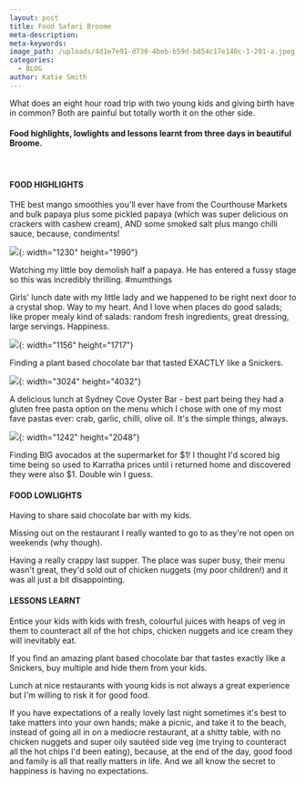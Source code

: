 ```yaml
---
layout: post
title: Food Safari Broome
meta-description:
meta-keywords:
image_path: /uploads/4d1e7e91-d730-4beb-b59d-b854c17e140c-1-201-a.jpeg
categories:
  - BLOG
author: Katie Smith
---
```

What does an eight hour road trip with two young kids and giving birth have in common? Both are painful but totally worth it on the other side.

#### Food highlights, lowlights and lessons learnt from three days in beautiful Broome.

&nbsp;

#### FOOD HIGHLIGHTS

THE best mango smoothies you'll ever have from the Courthouse Markets and bulk papaya plus some pickled papaya (which was super delicious on crackers with cashew cream), AND some smoked salt plus mango chilli sauce, because, condiments\!

![](/uploads/51c1f95b-58de-4306-b29a-0e9172fe2f0a-1-201-a.jpeg){: width="1230" height="1990"}

Watching my little boy demolish half a papaya. He has entered a fussy stage so this was incredibly thrilling. \#mumthings

Girls' lunch date with my little lady and we happened to be right next door to a crystal shop. Way to my heart. And I love when places do good salads; like proper mealy kind of salads: random fresh ingredients, great dressing, large servings. Happiness.

![](/uploads/68147672-6e71-454b-b281-79edbfcaf943-1-201-a.jpeg){: width="1156" height="1717"}

Finding a plant based chocolate bar that tasted EXACTLY like a Snickers.

![](/uploads/6d3cb550-f15d-4419-b4c6-cc975b066e0f-1-201-a.jpeg){: width="3024" height="4032"}

A delicious lunch at Sydney Cove Oyster Bar - best part being they had a gluten free pasta option on the menu which I chose with one of my most fave pastas ever: crab, garlic, chilli, olive oil. It's the simple things, always.&nbsp;

![](/uploads/616b5a75-97a7-4957-97f4-f2e9392359b8-1-201-a-1.jpeg){: width="1242" height="2048"}

Finding BIG avocados at the supermarket for $1\! I thought I'd scored big time being so used to Karratha prices until i returned home and discovered they were also $1. Double win I guess.

#### FOOD LOWLIGHTS

Having to share said chocolate bar with my kids.

Missing out on the restaurant I really wanted to go to as they're not open on weekends (why though).

Having a really crappy last supper. The place was super busy, their menu wasn't great, they'd sold out of chicken nuggets (my poor children\!) and it was all just a bit disappointing.&nbsp;

#### LESSONS LEARNT

Entice your kids with kids with fresh, colourful juices with heaps of veg in them to counteract all of the hot chips, chicken nuggets and ice cream they will inevitably eat.

If you find an amazing plant based chocolate bar that tastes exactly like a Snickers, buy multiple and hide them from your kids.

Lunch at nice restaurants with young kids is not always a great experience but I'm willing to risk it for good food.

If you have expectations of a really lovely last night sometimes it's best to take matters into your own hands; make a picnic, and take it to the beach, instead of going all in on a mediocre restaurant, at a shitty table, with no chicken nuggets and super oily sautéed side veg (me trying to counteract all the hot chips I'd been eating), because, at the end of the day, good food and family is all that really matters in life. And we all know the secret to happiness is having no expectations.

&nbsp;

&nbsp;
